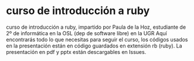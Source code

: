 # curso de introducción a ruby
curso de introducción a ruby, impartido por Paula de la Hoz, estudiante de 2º de informática en la OSL (dep de software libre) en la UGR
Aquí encontrarás todo lo que necesitas para seguir el curso, los códigos usados en la presentación están en código guardados en extensión rb (ruby). La presentación en pdf y pptx están descargables en Issues. 


